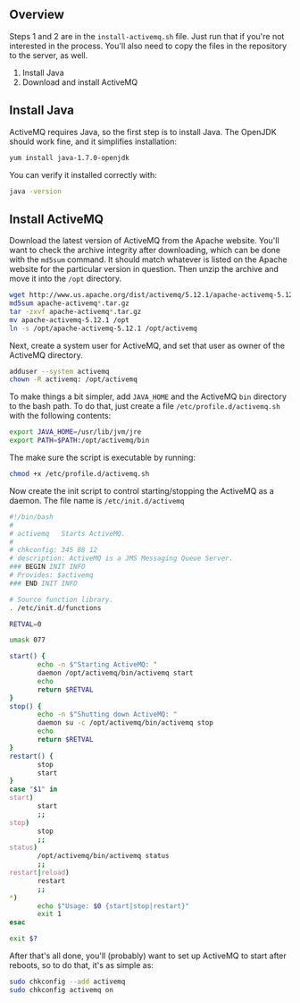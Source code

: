 ## Overview

Steps 1 and 2 are in the `install-activemq.sh` file. Just run that if you're not interested 
in the process. You'll also need to copy the files in the repository to the server, as well.

1. Install Java
2. Download and install ActiveMQ

## Install Java

ActiveMQ requires Java, so the first step is to install Java. The OpenJDK should work
fine, and it simplifies installation:

```bash
yum install java-1.7.0-openjdk
```

You can verify it installed correctly with:

```bash
java -version
```

## Install ActiveMQ

Download the latest version of ActiveMQ from the Apache website. You'll want to check the archive
integrity after downloading, which can be done with the `md5sum` command. It should match whatever
is listed on the Apache website for the particular version in question. Then unzip the archive and 
move it into the `/opt` directory.


```bash
wget http://www.us.apache.org/dist/activemq/5.12.1/apache-activemq-5.12.1-bin.tar.gz
md5sum apache-activemq*.tar.gz
tar -zxvf apache-activemq*.tar.gz
mv apache-activemq-5.12.1 /opt
ln -s /opt/apache-activemq-5.12.1 /opt/activemq
```

Next, create a system user for ActiveMQ, and set that user as owner of the ActiveMQ directory.

```bash
adduser --system activemq
chown -R activemq: /opt/activemq
```

To make things a bit simpler, add `JAVA_HOME` and the ActiveMQ `bin` directory to
the bash path. To do that, just create a file `/etc/profile.d/activemq.sh` with 
the following contents:

```bash
export JAVA_HOME=/usr/lib/jvm/jre
export PATH=$PATH:/opt/activemq/bin
```

The make sure the script is executable by running:

```bash
chmod +x /etc/profile.d/activemq.sh
```

Now create the init script to control starting/stopping the ActiveMQ as a daemon.
The file name is `/etc/init.d/activemq`

```bash
#!/bin/bash
#
# activemq	 Starts ActiveMQ.
#
# chkconfig: 345 88 12
# description: ActiveMQ is a JMS Messaging Queue Server.
### BEGIN INIT INFO
# Provides: $activemq
### END INIT INFO

# Source function library.
. /etc/init.d/functions

RETVAL=0

umask 077

start() {
       echo -n $"Starting ActiveMQ: "
       daemon /opt/activemq/bin/activemq start
       echo
       return $RETVAL
}
stop() {
       echo -n $"Shutting down ActiveMQ: "
       daemon su -c /opt/activemq/bin/activemq stop
       echo
       return $RETVAL
}
restart() {
       stop
       start
}
case "$1" in
start)
       start
       ;;
stop)
       stop
       ;;
status)
       /opt/activemq/bin/activemq status
       ;;
restart|reload)
       restart
       ;;
*)
       echo $"Usage: $0 {start|stop|restart}"
       exit 1
esac

exit $?
```

After that's all done, you'll (probably) want to set up ActiveMQ to start 
after reboots, so to do that, it's as simple as:

```bash
sudo chkconfig --add activemq
sudo chkconfig activemq on
```
